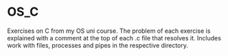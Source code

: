 # OS_C
Exercises on C from my OS uni course. The problem of each exercise is explained with a comment at the top of each .c file that resolves it. 
Includes work with files, processes and pipes in the respective directory.
